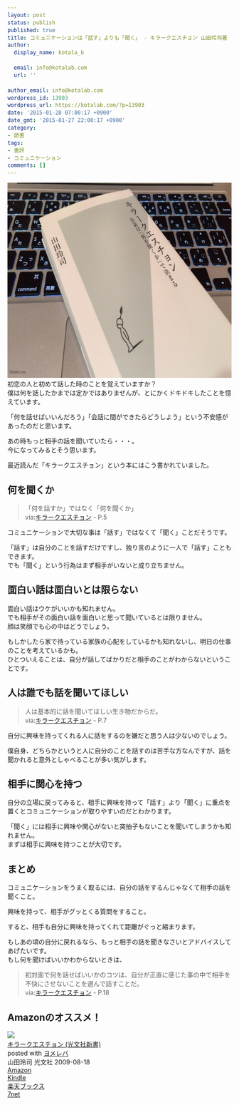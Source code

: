 ```yaml
---
layout: post
status: publish
published: true
title: コミュニケーションは「話す」よりも「聞く」 - キラークエスチョン 山田玲司著
author:
  display_name: kotala_b

  email: info@kotalab.com
  url: ''

author_email: info@kotalab.com
wordpress_id: 13903
wordpress_url: https://kotalab.com/?p=13903
date: '2015-01-28 07:00:17 +0900'
date_gmt: '2015-01-27 22:00:17 +0900'
category:
- 読書
tags:
- 書評
- コミュニケーション
comments: []
---
```

<p><img src="/wp-content/uploads/2015/01/books-killerquestion_20150128-780x438.jpg" alt="books-killerquestion_20150128" width="780" height="438" class="aligncenter size-large wp-image-13906" /><br />
初恋の人と初めて話した時のことを覚えていますか？<br />
僕は何を話したかまでは定かではありませんが、とにかくドキドキしたことを憶えています。</p>
<p>「何を話せばいいんだろう」「会話に間ができたらどうしよう」という不安感があったのだと思います。</p>
<p>あの時もっと相手の話を聞いていたら・・・。<br />
今になってみるとそう思います。</p>
<p>最近読んだ「キラークエスチョン」という本にはこう書かれていました。<br />
</p>
<!--more-->
<h2>何を聞くか</h2>
<blockquote><p>「何を話すか」ではなく「何を聞くか」<br />
via:<a href="https://www.amazon.co.jp/exec/obidos/asin/4334035213/same-22/" rel="nofollow" target="_blank">キラークエスチョン</a>  - P.5</p></blockquote>
<p>コミュニケーションで大切な事は「話す」ではなくて「聞く」ことだそうです。</p>
<p>「話す」は自分のことを話すだけですし、独り言のように一人で「話す」こともできます。<br />
でも「聞く」という行為はまず相手がいないと成り立ちません。</p>
<h2>面白い話は面白いとは限らない</h2>
<p>面白い話はウケがいいかも知れません。<br />
でも相手がその面白い話を面白いと思って聞いているとは限りません。<br />
顔は笑顔でも心の中はどうでしょう。</p>
<p>もしかしたら家で待っている家族の心配をしているかも知れないし、明日の仕事のことを考えているかも。<br />
ひとついえることは、<span class="b">自分が話してばかりだと相手のことがわからないということです。</span></p>
<h2>人は誰でも話を聞いてほしい</h2>
<blockquote><p>人は基本的に話を聞いてほしい生き物だからだ。<br />
via:<a href="https://www.amazon.co.jp/exec/obidos/asin/4334035213/same-22/" rel="nofollow" target="_blank">キラークエスチョン</a>  - P.7</p></blockquote>
<p><span class="b">自分に興味を持ってくれる人に話をするのを嫌だと思う人は少ないのでしょう。</span></p>
<p>僕自身、どちらかというと人に自分のことを話すのは苦手な方なんですが、話を聞かれると意外としゃべることが多い気がします。</p>
<h2>相手に関心を持つ</h2>
<p>自分の立場に戻ってみると、相手に興味を持って「話す」より「聞く」に重点を置くとコミュニケーションが取りやすいのだとわかります。</p>
<p>「聞く」には相手に興味や関心がないと突拍子もないことを聞いてしまうかも知れません。<br />
まずは相手に興味を持つことが大切です。</p>
<h2>まとめ</h2>
<p>コミュニケーションをうまく取るには、自分の話をするんじゃなくて相手の話を聞くこと。</p>
<p>興味を持って、相手がグッとくる質問をすること。</p>
<p>すると、相手も自分に興味を持ってくれて距離がぐっと縮まります。</p>
<p>もしあの頃の自分に戻れるなら、もっと相手の話を聞きなさいとアドバイスしてあげたいです。<br />
もし何を聞けばいいかわからないときは、</p>
<blockquote><p>初対面で何を話せばいいかのコツは、自分が正直に感じた事の中で相手を不快にさせないことを選んで話すことだ。<br />
via:<a href="https://www.amazon.co.jp/exec/obidos/asin/4334035213/same-22/" rel="nofollow" target="_blank">キラークエスチョン</a>  - P.18</p></blockquote>
<h2 class="aam">Amazonのオススメ！</h2>
<div class="booklink-box">
<div class="booklink-image"><a href="https://www.amazon.co.jp/exec/obidos/asin/4334035213/same-22/" rel="nofollow" target="_blank"><img src="https://images-fe.ssl-images-amazon.com/images/I/31U2c0ZO4vL._SL160_.jpg" style="border: none;" /></a></div>
<div class="booklink-info">
<div class="booklink-name"><a href="https://www.amazon.co.jp/exec/obidos/asin/4334035213/same-22/" rel="nofollow" target="_blank">キラークエスチョン (光文社新書)</a>
<div class="booklink-powered-date">posted with <a href="https://yomereba.com" rel="nofollow" target="_blank">ヨメレバ</a></div>
</div>
<div class="booklink-detail">山田玲司 光文社 2009-08-18    </div>
<div class="booklink-link2">
<div class="shoplinkamazon"><a href="https://www.amazon.co.jp/exec/obidos/asin/4334035213/same-22/" rel="nofollow" target="_blank" title="アマゾン" >Amazon</a></div>
<div class="shoplinkkindle"><a href="https://www.amazon.co.jp/exec/obidos/ASIN/B00GU4RC4C/same-22/" rel="nofollow" target="_blank" >Kindle</a></div>
<div class="shoplinkrakuten"><a href="http://c.af.moshimo.com/af/c/click?a_id=374939&p_id=56&pc_id=56&pl_id=637&s_v=b5Rz2P0601xu&url=http%3A%2F%2Fbooks.rakuten.co.jp%2Frb%2F6149959%2F" rel="nofollow" target="_blank" title="楽天ブックス" >楽天ブックス</a></div>
<div class="shoplinkseven"><a href="https://ck.jp.ap.valuecommerce.com/servlet/referral?sid=2967684&pid=881104827&vc_url=http%3A%2F%2Fwww.7netshopping.jp%2Fbooks%2Fsearch_result%2F%3Fctgy%3Dbooks%26code%3D4334035213" rel="nofollow" target="_blank" title="セブンネットショッピング" >7net</a></div>
</p></div>
</div>
<div class="booklink-footer"></div>
</div>
